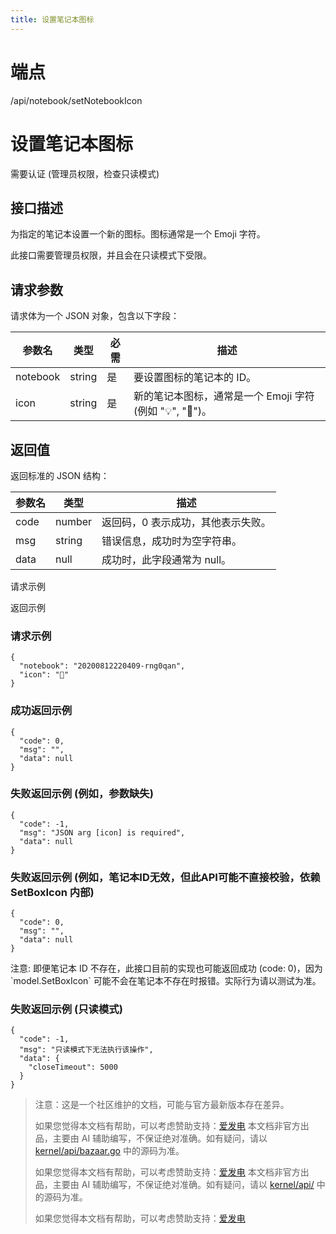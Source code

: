 ```yaml
---
title: 设置笔记本图标
---
```

# 端点

/api/notebook/setNotebookIcon

# 设置笔记本图标

需要认证 (管理员权限，检查只读模式)

## 接口描述

为指定的笔记本设置一个新的图标。图标通常是一个 Emoji 字符。

此接口需要管理员权限，并且会在只读模式下受限。

## 请求参数

请求体为一个 JSON 对象，包含以下字段：

| 参数名 | 类型 | 必需 | 描述 |
| --- | --- | --- | --- |
| notebook | string | 是 | 要设置图标的笔记本的 ID。 |
| icon | string | 是 | 新的笔记本图标，通常是一个 Emoji 字符 (例如 "💡", "📁")。 |

## 返回值

返回标准的 JSON 结构：

| 参数名 | 类型 | 描述 |
| --- | --- | --- |
| code | number | 返回码，0 表示成功，其他表示失败。 |
| msg | string | 错误信息，成功时为空字符串。 |
| data | null | 成功时，此字段通常为 null。 |

请求示例

返回示例

### 请求示例

```
{
  "notebook": "20200812220409-rng0qan",
  "icon": "🚀"
}
```

### 成功返回示例

```
{
  "code": 0,
  "msg": "",
  "data": null
}
```

### 失败返回示例 (例如，参数缺失)

```
{
  "code": -1,
  "msg": "JSON arg [icon] is required",
  "data": null
}
```

### 失败返回示例 (例如，笔记本ID无效，但此API可能不直接校验，依赖 SetBoxIcon 内部)

```
{
  "code": 0, 
  "msg": "",
  "data": null 
}
```

注意: 即便笔记本 ID 不存在，此接口目前的实现也可能返回成功 (code: 0)，因为 \`model.SetBoxIcon\` 可能不会在笔记本不存在时报错。实际行为请以测试为准。

### 失败返回示例 (只读模式)

```
{
  "code": -1,
  "msg": "只读模式下无法执行该操作",
  "data": {
    "closeTimeout": 5000
  }
}
```

> 注意：这是一个社区维护的文档，可能与官方最新版本存在差异。
> 
> 如果您觉得本文档有帮助，可以考虑赞助支持：[爱发电](https://afdian.com/a/leolee9086?tab=feed)
> 本文档非官方出品，主要由 AI 辅助编写，不保证绝对准确。如有疑问，请以 [kernel/api/bazaar.go](https://github.com/siyuan-note/siyuan/blob/master/kernel/api/bazaar.go) 中的源码为准。
> 
> 如果您觉得本文档有帮助，可以考虑赞助支持：[爱发电](https://afdian.com/a/leolee9086?tab=feed)
> 本文档非官方出品，主要由 AI 辅助编写，不保证绝对准确。如有疑问，请以 [kernel/api/](https://github.com/siyuan-note/siyuan/blob/master/kernel/api/) 中的源码为准。
> 
> 如果您觉得本文档有帮助，可以考虑赞助支持：[爱发电](https://afdian.com/a/leolee9086?tab=feed)
